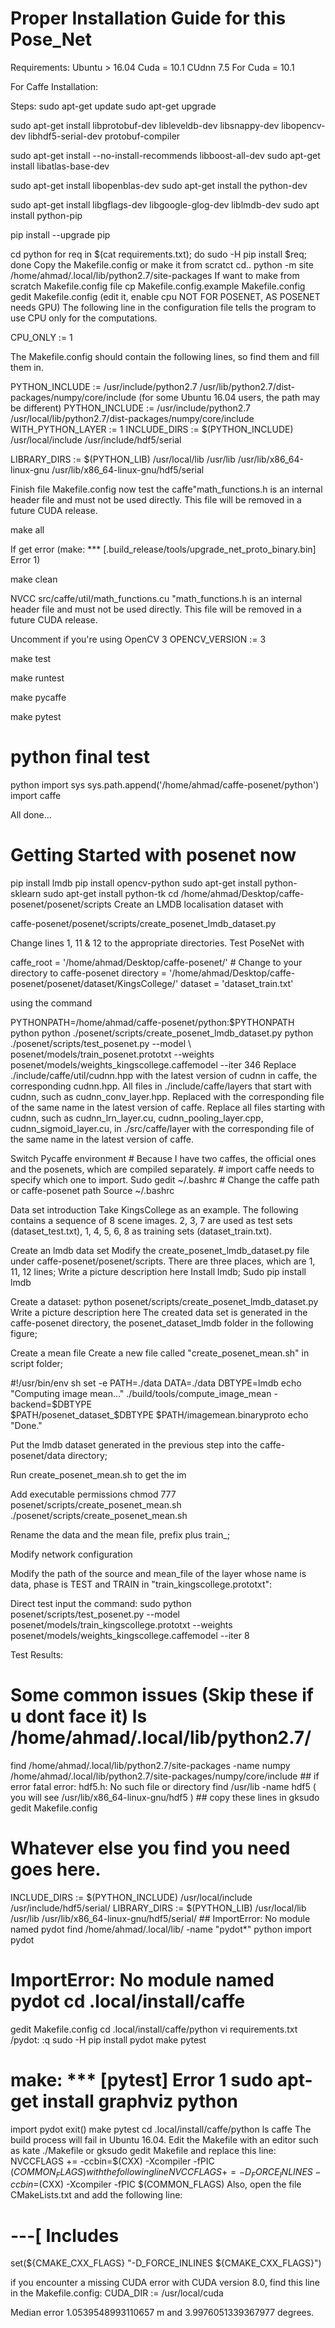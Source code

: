 # Proper Installation Guide for this Pose_Net 

Requirements:
Ubuntu > 16.04
Cuda = 10.1
CUdnn 7.5 For Cuda = 10.1

For Caffe Installation:

Steps:
sudo apt-get update sudo apt-get upgrade

sudo apt-get install libprotobuf-dev libleveldb-dev libsnappy-dev libopencv-dev libhdf5-serial-dev protobuf-compiler

sudo apt-get install --no-install-recommends libboost-all-dev sudo apt-get install libatlas-base-dev

sudo apt-get install libopenblas-dev sudo apt-get install the python-dev

sudo apt-get install libgflags-dev libgoogle-glog-dev liblmdb-dev sudo apt install python-pip

pip install --upgrade pip

cd python
for req in $(cat requirements.txt); do sudo -H pip install $req; done
 Copy the Makefile.config or make it
 from scratct
cd..
python -m site
/home/ahmad/.local/lib/python2.7/site-packages If want to make from scratch Makefile.config file 
cp Makefile.config.example Makefile.config
gedit Makefile.config
(edit it, enable cpu NOT FOR POSENET, AS POSENET needs GPU)
The following line in the configuration file tells the program to use CPU only for the computations.

CPU_ONLY := 1

The Makefile.config should contain the following lines, so find them and fill them in.

PYTHON_INCLUDE := /usr/include/python2.7
/usr/lib/python2.7/dist-packages/numpy/core/include
(for some Ubuntu 16.04 users, the path may be different) PYTHON_INCLUDE := /usr/include/python2.7
/usr/local/lib/python2.7/dist-packages/numpy/core/include WITH_PYTHON_LAYER := 1
INCLUDE_DIRS := $(PYTHON_INCLUDE) /usr/local/include /usr/include/hdf5/serial

LIBRARY_DIRS := $(PYTHON_LIB) /usr/local/lib /usr/lib /usr/lib/x86_64-linux-gnu
/usr/lib/x86_64-linux-gnu/hdf5/serial

Finish file Makefile.config now test the caffe"math_functions.h is an internal header file and must not be used directly.  This file will be removed in a future CUDA release.

make all

If get error (make: *** [.build_release/tools/upgrade_net_proto_binary.bin] Error 1)

make clean

NVCC src/caffe/util/math_functions.cu
"math_functions.h is an internal header file and must not be used directly.  This file will be removed in a future CUDA release.

Uncomment if you're using OpenCV 3 
OPENCV_VERSION := 3


make test


make runtest


make pycaffe


make pytest


# python final test 
python 
import sys
sys.path.append('/home/ahmad/caffe-posenet/python') 
import caffe


All done…


# Getting Started with posenet now

pip install lmdb
pip install opencv-python
sudo apt-get install python-sklearn
sudo apt-get install python-tk
cd /home/ahmad/Desktop/caffe-posenet/posenet/scripts
Create an LMDB localisation dataset with

caffe-posenet/posenet/scripts/create_posenet_lmdb_dataset.py

Change lines 1, 11 & 12 to the appropriate directories.
Test PoseNet with

caffe_root = '/home/ahmad/Desktop/caffe-posenet/' # Change to your directory to caffe-posenet
directory = '/home/ahmad/Desktop/caffe-posenet/posenet/dataset/KingsCollege/' dataset = 'dataset_train.txt'

using the command

PYTHONPATH=/home/ahmad/caffe-posenet/python:$PYTHONPATH python 
python ./posenet/scripts/create_posenet_lmdb_dataset.py
python ./posenet/scripts/test_posenet.py --model \ posenet/models/train_posenet.prototxt --weights posenet/models/weights_kingscollege.caffemodel --iter 346
Replace ./include/caffe/util/cudnn.hpp with the latest version of cudnn in caffe, the corresponding cudnn.hpp.
All files in ./include/caffe/layers that start with cudnn, such as cudnn_conv_layer.hpp. Replaced with the corresponding file of the same name in the latest version of caffe.
Replace all files starting with cudnn, such as cudnn_lrn_layer.cu, cudnn_pooling_layer.cpp, cudnn_sigmoid_layer.cu, in ./src/caffe/layer with the corresponding file of the same name in the latest version of caffe.



Switch Pycaffe environment # Because I have two caffes, the official ones and the posenets, which are compiled separately. # import caffe needs to specify which one to import. Sudo gedit ~/.bashrc # Change the caffe path or caffe-posenet path Source ~/.bashrc

Data set introduction
Take KingsCollege as an example. The following contains a sequence of 8 scene images. 2, 3, 7 are used as test sets (dataset_test.txt), 1, 4, 5, 6, 8 as training sets (dataset_train.txt).

Create an lmdb data set Modify the create_posenet_lmdb_dataset.py file under caffe-posenet/posenet/scripts. There are three places, which are 1, 11, 12 lines; Write a picture description here Install lmdb; Sudo pip install lmdb


Create a dataset: python posenet/scripts/create_posenet_lmdb_dataset.py Write a picture description here The created data set is generated in the caffe-posenet directory, the posenet_dataset_lmdb folder in the following figure;
 


Create a mean file Create a new file called "create_posenet_mean.sh" in script folder;

#!/usr/bin/env sh 
set -e
PATH=./data
DATA=./data
DBTYPE=lmdb
echo "Computing image mean..."
./build/tools/compute_image_mean -backend=$DBTYPE \
  $PATH/posenet_dataset_$DBTYPE $PATH/imagemean.binaryproto
echo "Done."

Put the lmdb dataset generated in the previous step into the caffe-posenet/data directory;

Run create_posenet_mean.sh to get the im

Add executable permissions
chmod 777 posenet/scripts/create_posenet_mean.sh
./posenet/scripts/create_posenet_mean.sh

Rename the data and the mean file, prefix plus train_;



Modify network configuration

Modify the path of the source and mean_file of the layer whose name is data, phase is TEST and TRAIN in "train_kingscollege.prototxt":

Direct test
input the command:
sudo python posenet/scripts/test_posenet.py --model posenet/models/train_kingscollege.prototxt --weights posenet/models/weights_kingscollege.caffemodel --iter 8

Test Results:



# Some common issues (Skip these if u dont face it) ls /home/ahmad/.local/lib/python2.7/
find /home/ahmad/.local/lib/python2.7/site-packages -name numpy
/home/ahmad/.local/lib/python2.7/site-packages/numpy/core/include ## if error fatal error: hdf5.h: No such file or directory
find /usr/lib -name hdf5
( you will see	/usr/lib/x86_64-linux-gnu/hdf5 ) ## copy these lines in
gksudo gedit Makefile.config
# Whatever else you find you need goes here.
INCLUDE_DIRS := $(PYTHON_INCLUDE) /usr/local/include /usr/include/hdf5/serial/ LIBRARY_DIRS := $(PYTHON_LIB) /usr/local/lib /usr/lib /usr/lib/x86_64-linux-gnu/hdf5/serial/ ## ImportError: No module named pydot
find /home/ahmad/.local/lib/ -name "pydot*" python
import pydot
# ImportError: No module named pydot cd .local/install/caffe
gedit Makefile.config
cd .local/install/caffe/python vi requirements.txt
/pydot:
:q
sudo -H pip install pydot make pytest
# make: *** [pytest] Error 1 sudo apt-get install graphviz python
import pydot exit()
make pytest
cd .local/install/caffe/python ls caffe
The build process will fail in Ubuntu 16.04. Edit the Makefile with an editor such as kate ./Makefile
or
gksudo gedit Makefile and replace this line:
NVCCFLAGS += -ccbin=$(CXX) -Xcompiler -fPIC $(COMMON_FLAGS) with the following line
NVCCFLAGS += -D_FORCE_INLINES -ccbin=$(CXX) -Xcompiler -fPIC $(COMMON_FLAGS)
Also, open the file CMakeLists.txt and add the following line:

# ---[ Includes
set(${CMAKE_CXX_FLAGS} "-D_FORCE_INLINES ${CMAKE_CXX_FLAGS}")

if you encounter a missing CUDA error with CUDA version 8.0, find this line in the Makefile.config: CUDA_DIR := /usr/local/cuda

















Median error  1.0539548993110657 m  and  3.9976051339367977 degrees.
